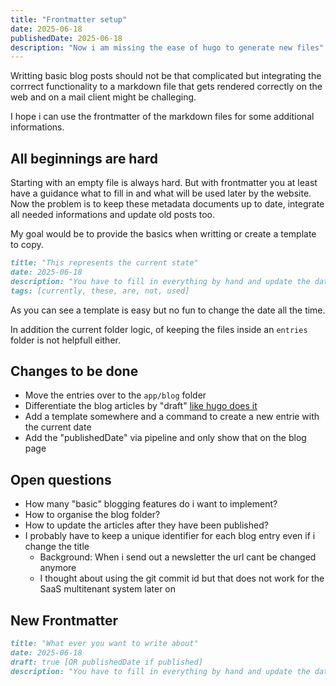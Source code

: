```yaml
---
title: "Frontmatter setup"
date: 2025-06-18
publishedDate: 2025-06-18
description: "Now i am missing the ease of hugo to generate new files"
---
```


Writting basic blog posts should not be that complicated but integrating the corrrect functionality to a markdown file that gets rendered correctly on the web and on a mail client might be challeging.

I hope i can use the frontmatter of the markdown files for some additional informations.

## All beginnings are hard

Starting with an empty file is always hard. But with frontmatter you at least have a guidance what to fill in and what will be used later by the website. Now the problem is to keep these metadata documents up to date, integrate all needed informations and update old posts too.

My goal would be to provide the basics when writting or create a template to copy.

```markdown
title: "This represents the current state"
date: 2025-06-18
description: "You have to fill in everything by hand and update the date if you need more than one day to publish"
tags: [currently, these, are, not, used]
```

As you can see a template is easy but no fun to change the date all the time.

In addition the current folder logic, of keeping the files inside an `entries` folder is not helpfull either.

## Changes to be done

- Move the entries over to the `app/blog` folder
- Differentiate the blog articles by "draft" [like hugo does it](https://gohugo.io/content-management/front-matter/)
- Add a template somewhere and a command to create a new entrie with the current date
- Add the "publishedDate" via pipeline and only show that on the blog page

## Open questions

- How many "basic" blogging features do i want to implement?
- How to organise the blog folder?
- How to update the articles after they have been published?
- I probably have to keep a unique identifier for each blog entry even if i change the title
  - Background: When i send out a newsletter the url cant be changed anymore
  - I thought about using the git commit id but that does not work for the SaaS multitenant system later on

## New Frontmatter

```markdown
title: "What ever you want to write about"
date: 2025-06-18
draft: true [OR publishedDate if published]
description: "You have to fill in everything by hand and update the date if you need more than one day to publish"
```
